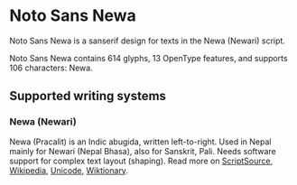 
# Noto Sans Newa

Noto Sans Newa is a sanserif design for texts in the Newa (Newari) script. 

Noto Sans Newa contains 614 glyphs, 13 OpenType features, and supports 106 characters: Newa.


## Supported writing systems


### Newa (Newari)

Newa (Pracalit) is an Indic abugida, written left-to-right. Used in Nepal mainly for Newari (Nepal Bhasa), also for Sanskrit, Pali. Needs software support for complex text layout (shaping). Read more on [ScriptSource](https://scriptsource.org/scr/Newa), [Wikipedia](https://en.wikipedia.org/wiki/ISO_15924:Newa), [Unicode](https://www.unicode.org/versions/Unicode13.0.0/ch13.pdf#G31609), [Wiktionary](https://en.wiktionary.org/wiki/Category:Newa_script).

